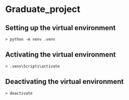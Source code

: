 # Graduate_project

## Setting up the virtual environment

```
> python -m venv .venv
```

##  Activating the virtual environment


```
> .venv\Scripts\activate
```

## Deactivating the virtual environment

```
> deactivate
```